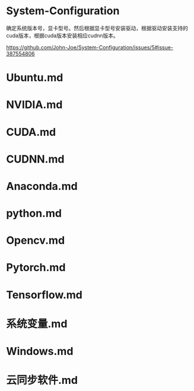 # System-Configuration
确定系统版本号，显卡型号。然后根据显卡型号安装驱动，根据驱动安装支持的cuda版本，根据cuda版本安装相应cudnn版本。

https://github.com/John-Joe/System-Configuration/issues/5#issue-387554806

# Ubuntu.md
# NVIDIA.md
# CUDA.md
# CUDNN.md
# Anaconda.md
# python.md
# Opencv.md
# Pytorch.md
# Tensorflow.md
# 系统变量.md
# Windows.md
# 云同步软件.md

